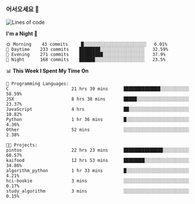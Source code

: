 ### 어서오세요 👋

<!--START_SECTION:waka-->
![Lines of code](https://img.shields.io/badge/From%20Hello%20World%20I%27ve%20Written-375786%20lines%20of%20code-blue)

**I'm a Night 🦉** 

```text
🌞 Morning    43 commits     █░░░░░░░░░░░░░░░░░░░░░░░░   6.01% 
🌆 Daytime    233 commits    ████████░░░░░░░░░░░░░░░░░   32.59% 
🌃 Evening    271 commits    █████████░░░░░░░░░░░░░░░░   37.9% 
🌙 Night      168 commits    ██████░░░░░░░░░░░░░░░░░░░   23.5%

```


📊 **This Week I Spent My Time On** 

```text
💬 Programming Languages: 
C                        21 hrs 39 mins      ██████████████░░░░░░░░░░░   58.59% 
JSX                      8 hrs 38 mins       █████░░░░░░░░░░░░░░░░░░░░   23.37% 
JavaScript               4 hrs               ██░░░░░░░░░░░░░░░░░░░░░░░   10.82% 
Python                   1 hr 36 mins        █░░░░░░░░░░░░░░░░░░░░░░░░   4.36% 
Other                    52 mins             ░░░░░░░░░░░░░░░░░░░░░░░░░   2.38%

🐱‍💻 Projects: 
pintos                   22 hrs 23 mins      ███████████████░░░░░░░░░░   60.57% 
kaifood                  12 hrs 53 mins      ████████░░░░░░░░░░░░░░░░░   34.86% 
algorithm_python         1 hr 33 mins        █░░░░░░░░░░░░░░░░░░░░░░░░   4.21% 
hci-bookie               3 mins              ░░░░░░░░░░░░░░░░░░░░░░░░░   0.17% 
study_algorithm          3 mins              ░░░░░░░░░░░░░░░░░░░░░░░░░   0.15%

```


<!--END_SECTION:waka-->
